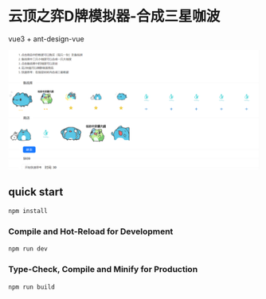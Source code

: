 # 云顶之弈D牌模拟器-合成三星咖波

vue3 + ant-design-vue

![preview.png](preview.png)

## quick start
```sh
npm install
```

### Compile and Hot-Reload for Development

```sh
npm run dev
```

### Type-Check, Compile and Minify for Production

```sh
npm run build
```
